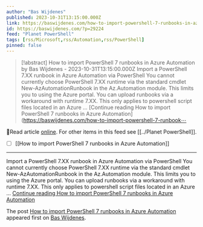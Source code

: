 ```yaml
---
author: "Bas Wijdenes"
published: 2023-10-31T13:15:00.000Z
link: https://baswijdenes.com/how-to-import-powershell-7-runbooks-in-azure-automation/
id: https://baswijdenes.com/?p=29224
feed: "Planet PowerShell"
tags: [rss/Microsoft,rss/Automation,rss/PowerShell]
pinned: false
---
```

> [!abstract] How to import PowerShell 7 runbooks in Azure Automation by Bas Wijdenes - 2023-10-31T13:15:00.000Z
> Import a PowerShell 7.XX runbook in Azure Automation via PowerShell You cannot currently choose PowerShell 7.XX runtime via the standard cmdlet New-AzAutomationRunbook in the Az.Automation module. This limits you to using the Azure portal. You can upload runbooks via a workaround with runtime 7.XX. This only applies to powershell script files located in an Azure … [Continue reading How to import PowerShell 7 runbooks in Azure Automation](https://baswijdenes.com/how-to-import-powershell-7-runbook⋯

🔗Read article [online](https://baswijdenes.com/how-to-import-powershell-7-runbooks-in-azure-automation/). For other items in this feed see [[../Planet PowerShell]].

- [ ] [[How to import PowerShell 7 runbooks in Azure Automation]]
- - -
Import a PowerShell 7.XX runbook in Azure Automation via PowerShell You cannot currently choose PowerShell 7.XX runtime via the standard cmdlet New-AzAutomationRunbook in the Az.Automation module. This limits you to using the Azure portal. You can upload runbooks via a workaround with runtime 7.XX. This only applies to powershell script files located in an Azure … [Continue reading How to import PowerShell 7 runbooks in Azure Automation](https://baswijdenes.com/how-to-import-powershell-7-runbooks-in-azure-automation/)

The post [How to import PowerShell 7 runbooks in Azure Automation](https://baswijdenes.com/how-to-import-powershell-7-runbooks-in-azure-automation/) appeared first on [Bas Wijdenes](https://baswijdenes.com).
